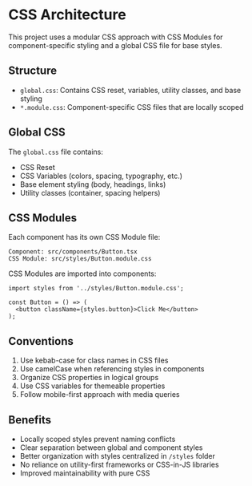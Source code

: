 # CSS Architecture

This project uses a modular CSS approach with CSS Modules for component-specific styling and a global CSS file for base styles.

## Structure

- `global.css`: Contains CSS reset, variables, utility classes, and base styling 
- `*.module.css`: Component-specific CSS files that are locally scoped

## Global CSS

The `global.css` file contains:

- CSS Reset
- CSS Variables (colors, spacing, typography, etc.)
- Base element styling (body, headings, links)
- Utility classes (container, spacing helpers)

## CSS Modules

Each component has its own CSS Module file:

```
Component: src/components/Button.tsx
CSS Module: src/styles/Button.module.css
```

CSS Modules are imported into components:

```tsx
import styles from '../styles/Button.module.css';

const Button = () => (
  <button className={styles.button}>Click Me</button>
);
```

## Conventions

1. Use kebab-case for class names in CSS files
2. Use camelCase when referencing styles in components 
3. Organize CSS properties in logical groups
4. Use CSS variables for themeable properties
5. Follow mobile-first approach with media queries

## Benefits

- Locally scoped styles prevent naming conflicts
- Clear separation between global and component styles
- Better organization with styles centralized in `/styles` folder
- No reliance on utility-first frameworks or CSS-in-JS libraries
- Improved maintainability with pure CSS 